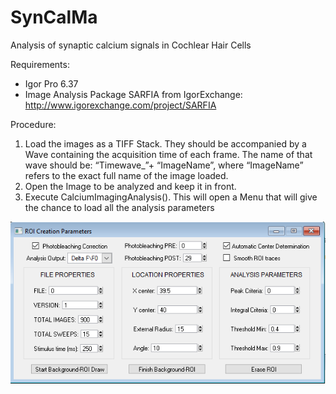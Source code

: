# SynCalMa
Analysis of synaptic calcium signals in Cochlear Hair Cells

Requirements: 
- Igor Pro 6.37
- Image Analysis Package SARFIA from IgorExchange: http://www.igorexchange.com/project/SARFIA

Procedure: 
1.	Load the images as a TIFF Stack. They should be accompanied by a Wave containing the acquisition time of each frame. The name of that wave should be: “Timewave_”+ “ImageName”,  where “ImageName” refers to the exact full name of the image loaded.
2.	Open the Image to be analyzed and keep it in front. 
3.	Execute CalciumImagingAnalysis(). This will open a Menu that will give the chance to load all the analysis parameters 
<img src=https://github.com/mjmoglie/SynCalMa/blob/master/MENU.png width="700">
